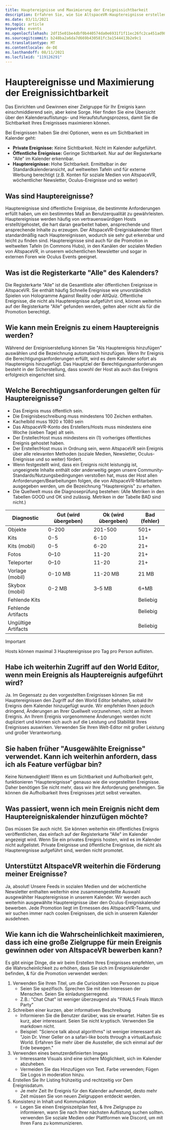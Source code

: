 ```yaml
---
title: Hauptereignisse und Maximierung der Ereignissichtbarkeit
description: Erfahren Sie, wie Sie AltspaceVR-Hauptereignisse erstellen und konfigurieren und gleichzeitig ihre Sichtbarkeit maximieren.
ms.date: 03/11/2021
ms.topic: article
keywords: events
ms.openlocfilehash: 2df15e01be4dbf0b440574da0e6931f1f11ec26fc2ca451ad98858db624e1f1f
ms.sourcegitcommit: b248ba2a6da7d669b430581fc3a1544413b2e9c1
ms.translationtype: MT
ms.contentlocale: de-DE
ms.lasthandoff: 08/11/2021
ms.locfileid: "119126291"
---
```

# <a name="main-events-and-maximizing-event-visibility"></a>Hauptereignisse und Maximierung der Ereignissichtbarkeit

Das Einrichten und Gewinnen einer Zielgruppe für Ihr Ereignis kann einschmiddierend sein, aber keine Sorge. Hier finden Sie eine Übersicht über den Kalenderauflistungs- und Heraufstufungsprozess, damit Sie die Sichtbarkeit Ihres Ereignisses maximieren können.

Bei Ereignissen haben Sie drei Optionen, wenn es um Sichtbarkeit im Kalender geht:

* **Private Ereignisse:** Keine Sichtbarkeit. Nicht im Kalender aufgeführt.
* **Öffentliche Ereignisse:** Geringe Sichtbarkeit. Nur auf der Registerkarte "Alle" im Kalender erkennbar.
* **Hauptereignisse:** Hohe Sichtbarkeit. Ermittelbar in der Standardkalenderansicht, auf weltweiten Tafeln und für externe Werbung berechtigt (z.B. Konten für soziale Medien von AltspaceVR, wöchentlicher Newsletter, Oculus-Ereignisse und so weiter)

## <a name="what-are-main-events"></a>Was sind Hauptereignisse?

Hauptereignisse sind öffentliche Ereignisse, die bestimmte Anforderungen erfüllt haben, um ein bestimmtes Maß an Benutzerqualität zu gewährleisten. Hauptereignisse werden häufig von vertrauenswürdigen Hosts erstellt/gehostet, die hart daran gearbeitet haben, ansprechende und ansprechende Inhalte zu erzeugen. Der AltspaceVR-Ereigniskalender filtert standardmäßig nach Hauptereignissen, wodurch sie sehr gut erkennbar und leicht zu finden sind. Hauptereignisse sind auch für die Promotion in weltweiten Tafeln (in Commons Hubs), in den Kanälen der sozialen Medien von AltspaceVR, in unserem wöchentlichen Newsletter und sogar in externen Foren wie Oculus Events geeignet.

## <a name="what-is-the-all-tab-of-the-calendar"></a>Was ist die Registerkarte "Alle" des Kalenders?

Die Registerkarte "Alle" ist die Gesamtliste aller öffentlichen Ereignisse in AltspaceVR. Sie enthält häufig Schnelle Ereignisse wie unvorständlich Spielen von Hologramme Against Reality oder AltQuiz. Öffentliche Ereignisse, die nicht als Hauptereignisse aufgeführt sind, können weiterhin auf der Registerkarte "Alle" gefunden werden, gelten aber nicht als für die Promotion berechtigt.

## <a name="how-can-my-event-become-a-main-event"></a>Wie kann mein Ereignis zu einem Hauptereignis werden?

Während der Ereigniserstellung können Sie "Als Hauptereignis hinzufügen" auswählen und die Bezeichnung automatisch hinzufügen. Wenn Ihr Ereignis die Berechtigungsanforderungen erfüllt, wird es dem Kalender sofort als Hauptereignis hinzugefügt. Das Hauptziel der Berechtigungsanforderungen besteht in der Sicherstellung, dass sowohl der Host als auch das Ereignis erfolgreich eingerichtet sind.

## <a name="what-are-the-eligibility-requirements-for-main-events"></a>Welche Berechtigungsanforderungen gelten für Hauptereignisse?

* Das Ereignis muss öffentlich sein.
* Die Ereignisbeschreibung muss mindestens 100 Zeichen enthalten.
* Kachelbild muss 1920 x 1080 sein
* Das AltspaceVR-Konto des Erstellers/Hosts muss mindestens eine Woche (sieben Tage) alt sein.
* Der Ersteller/Host muss mindestens ein (1) vorheriges öffentliches Ereignis gehostet haben.
* Der Ersteller/Host muss in Ordnung sein, wenn AltspaceVR sein Ereignis über alle relevanten Methoden (soziale Medien, Newsletter, Oculus-Ereignisse und so weiter) fördert.
* Wenn festgestellt wird, dass ein Ereignis nicht leistungig ist, ungeeignete Inhalte enthält oder anderweitig gegen unsere Community-Standards/Nutzungsbedingungen verstoßen hat, muss der Host allen Anforderungen/Bearbeitungen folgen, die von AltspaceVR-Mitarbeitern ausgegeben werden, um die Bezeichnung "Hauptereignis" zu erhalten.
* Die Quellwelt muss die Diagnoseprüfung bestehen: (Alle Metriken in den Tabellen GOOD und OK sind zulässig. Metriken in der Tabelle BAD sind nicht.)

| Diagnostic | Gut (wird übergeben) | Ok (wird übergeben) | Bad (fehler) |
|---|---|---|---|
| Objekte | 0-200 | 201-500 | 501+ |
| Kits | 0-5 | 6-10 | 11+ |
| Kits (mobil) | 0-5 | 6-20 | 21+ |
| Fotos | 0–10 | 11-20 | 21+ |
| Teleporter | 0–10 | 11-20 | 21+ |
| Vorlage (mobil) | 0-10 MB | 11-20 MB | 21 MB |
| Skybox (mobil) | 0-2 MB | 3–5 MB | 6+MB |
| Fehlende Kits |  |  | Beliebig |
| Fehlende Artifacts |  |  | Beliebig |
| Ungültige Artifacts |  |  | Beliebig |

> [!IMPORTANT]
> Hosts können maximal 3 Hauptereignisse pro Tag pro Person auflisten.  

## <a name="will-i-still-have-access-to-the-world-editor-if-my-event-is-listed-as-a-main-event"></a>Habe ich weiterhin Zugriff auf den World Editor, wenn mein Ereignis als Hauptereignis aufgeführt wird?

Ja. Im Gegensatz zu den vorgestellten Ereignissen können Sie mit Hauptereignissen den Zugriff auf den World Editor behalten, sobald Ihr Ereignis dem Kalender hinzugefügt wurde. Wir empfehlen Ihnen jedoch dringend, Änderungen an Ihrer Quellwelt vorzunehmen, nicht an Ihrem Ereignis. An Ihrem Ereignis vorgenommene Änderungen werden nicht dupliziert und können sich auch auf die Leistung und Stabilität Ihres Ereignisses auswirken. Verwenden Sie Ihren Welt-Editor mit großer Leistung und großer Verantwortung.

## <a name="you-used-to-have-featured-events-can-i-still-request-to-be-featured"></a>Sie haben früher "Ausgewählte Ereignisse" verwendet. Kann ich weiterhin anfordern, dass ich als Feature verfügbar bin?

Keine Notwendigkeit! Wenn es um Sichtbarkeit und Aufholbarkeit geht, funktionieren "Hauptereignisse" genauso wie die vorgestellten Ereignisse. Daher benötigen Sie nicht mehr, dass wir Ihre Anforderung genehmigen. Sie können die Aufholbarkeit Ihres Ereignisses jetzt selbst verwalten.

## <a name="what-if-i-dont-want-to-add-my-event-to-the-main-events-calendar"></a>Was passiert, wenn ich mein Ereignis nicht dem Hauptereigniskalender hinzufügen möchte?

Das müssen Sie auch nicht. Sie können weiterhin ein öffentliches Ereignis veröffentlichen, das einfach auf der Registerkarte "Alle" im Kalender angezeigt wird. Wenn Sie ein privates Ereignis hosten, wird es im Kalender nicht aufgelistet. Private Ereignisse und öffentliche Ereignisse, die nicht als Hauptereignisse aufgeführt sind, werden nicht promotet.

## <a name="will-altspacevr-still-help-promote-my-events"></a>Unterstützt AltspaceVR weiterhin die Förderung meiner Ereignisse?

Ja, absolut! Unsere Feeds in sozialen Medien und der wöchentliche Newsletter enthalten weiterhin eine zusammengestellte Auswahl ausgewählter Hauptereignisse in unserem Kalender. Wir werden auch weiterhin ausgewählte Hauptereignisse über den Oculus-Ereigniskalender bewerben. Jede Promotion liegt im Ermessen des AltspaceVR-Teams, und wir suchen immer nach coolen Ereignissen, die sich in unserem Kalender ausdehnen.

## <a name="how-can-i-maximize-my-chances-of-attracting-a-large-audience-to-my-event-or-being-promoted-by-altspacevr"></a>Wie kann ich die Wahrscheinlichkeit maximieren, dass ich eine große Zielgruppe für mein Ereignis gewinnen oder von AltspaceVR bewerben kann?

Es gibt einige Dinge, die wir beim Erstellen Ihres Ereignisses empfehlen, um die Wahrscheinlichkeit zu erhöhen, dass Sie sich im Ereigniskalender befinden, & für die Promotion verwendet werden:

1. Verwenden Sie Ihren Titel, um die Curiositäten von Personen zu pique
    * Seien Sie spezifisch. Sprechen Sie mit den Interessen der Menschen. Seien Sie einladungserregend.
    * Z.B.: "Chat Chat" ist weniger überzeugend als "FINALS Finals Watch Party"
2. Schreiben einer kurzen, aber informativen Beschreibung
    * Informieren Sie die Benutzer darüber, was sie erwartet. Halten Sie es kurz, aber interessant. Seien Sie nicht kryptisch. Verwenden Sie markdown nicht.
    * Beispiel: "Science talk about algorithms" ist weniger interessant als "Join Dr. Vmer Geller on a safari-like boots through a virtualLaufssic World. Erfahren Sie mehr über die Aussteller, die sich einmal auf der Erde bewegen."
3. Verwenden eines benutzerdefinierten Images
    * Interessante Visuals sind eine sichere Möglichkeit, sich im Kalender abzuheben.
    * Vermeiden Sie das Hinzufügen von Text. Farbe verwenden; Fügen Sie Logos in moderation hinzu.
4. Erstellen Sie Ihr Listing frühzeitig und rechtzeitig vor Dem Ereignisdatum.
    * Je mehr Zeit Ihr Ereignis für den Kalender aufwendet, desto mehr Zeit müssen Sie von neuen Zielgruppen entdeckt werden.
5. Konsistenz in Inhalt und Kommunikation
    * Legen Sie einen Ereigniszeitplan fest, & Ihre Zielgruppe zu informieren, wann Sie nach Ihrer nächsten Auflistung suchen sollten. verwenden Sie soziale Medien oder Plattformen wie Discord, um mit Ihren Fans zu kommunizieren.